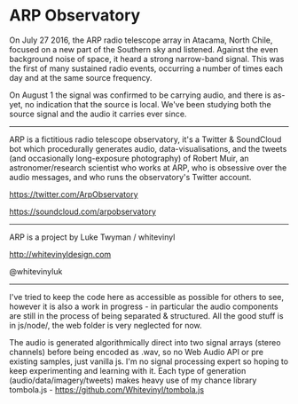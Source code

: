 # ARP Observatory

On July 27 2016, the ARP radio telescope array in Atacama, North Chile, focused on a new part of the Southern sky and listened.
Against the even background noise of space, it heard a strong narrow-band signal. This was the first of many sustained radio events, occurring a number of times each day and at the same source frequency.

On August 1 the signal was confirmed to be carrying audio, and there is as-yet, no indication that the source is local. We've been studying both the source signal and the audio it carries ever since.

---

ARP is a fictitious radio telescope observatory, it's a Twitter & SoundCloud bot which procedurally generates audio, data-visualisations, and the tweets (and occasionally long-exposure photography) of Robert Muir, an astronomer/research scientist who works at ARP, who is obsessive over the audio messages, and who runs the observatory's Twitter account.


https://twitter.com/ArpObservatory

https://soundcloud.com/arpobservatory

---

ARP is a project by Luke Twyman / whitevinyl

http://whitevinyldesign.com

@whitevinyluk

---

I've tried to keep the code here as accessible as possible for others to see, however it is also a work in progress - in particular the audio components are still in the process of being separated & structured. All the good stuff is in js/node/, the web folder is very neglected for now.

The audio is generated algorithmically direct into two signal arrays (stereo channels) before being encoded as .wav, so no Web Audio API or pre existing samples, just vanilla js. I'm no signal processing expert so hoping to keep experimenting and learning with it.
Each type of generation (audio/data/imagery/tweets) makes heavy use of my chance library tombola.js - https://github.com/Whitevinyl/tombola.js
